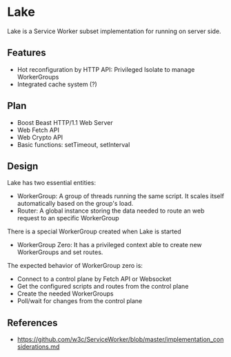 # Lake
Lake is a Service Worker subset implementation for running on server side.

## Features
* Hot reconfiguration by HTTP API: Privileged Isolate to manage WorkerGroups
* Integrated cache system (?)

## Plan
* Boost Beast HTTP/1.1 Web Server
* Web Fetch API
* Web Crypto API
* Basic functions: setTimeout, setInterval

## Design
Lake has two essential entities:
* WorkerGroup: A group of threads running the same script. It scales itself automatically based on the group's load.
* Router: A global instance storing the data needed to route an web request to an specific WorkerGroup

There is a special WorkerGroup created when Lake is started
* WorkerGroup Zero: It has a privileged context able to create new WorkerGroups and set routes.

The expected behavior of WorkerGroup zero is:

* Connect to a control plane by Fetch API or Websocket
* Get the configured scripts and routes from the control plane
* Create the needed WorkerGroups
* Poll/wait for changes from the control plane


## References
* https://github.com/w3c/ServiceWorker/blob/master/implementation_considerations.md
